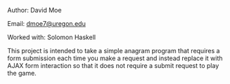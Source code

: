 Author: David Moe

Email: dmoe7@uregon.edu

Worked with: Solomon Haskell

This project is intended to take a simple anagram program that requires a form submission each time you make a request
and instead replace it with AJAX form interaction so that it does not require a submit request to play the game.
